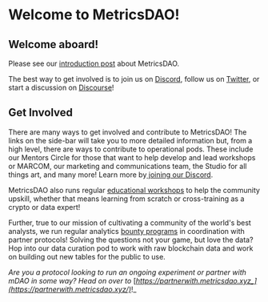 # Welcome to MetricsDAO!

## Welcome aboard!

Please see our [introduction post](https://mirror.xyz/0x3138165f8d21d4869dbD406CD8bc8055CAC8fb6E/cQtRNHKaXr2OnX0X3QNsDGSusykYkw9D5XwY1PHvvZ4) about MetricsDAO.

The best way to get involved is to join us on [Discord](https://discord.gg/yrxDvYdcDZ), follow us on [Twitter](https://twitter.com/MetricsDAO), or start a discussion on [Discourse](https://discourse.metricsdao.xyz/)!

## Get Involved

There are many ways to get involved and contribute to MetricsDAO! The links on the side-bar will take you to more detailed information but, from a high level, there are ways to contribute to operational pods. These include our Mentors Circle for those that want to help develop and lead workshops or MARCOM, our marketing and communications team, the Studio for all things art, and many more! Learn more by[ joining our Discord](https://discord.com/invite/yrxDvYdcDZ).&#x20;

MetricsDAO also runs regular [educational workshops](https://www.youtube.com/channel/UCDyRizBgObJB-sNuwEPlL1g) to help the community upskill, whether that means learning from scratch or cross-training as a crypto or data expert!

Further, true to our mission of cultivating a community of the world's best analysts, we run regular analytics [bounty programs](https://metricsdao.notion.site/metricsdao/Bounty-Programs-d4bac7f1908f412f8bf4ed349198e5fe) in coordination with partner protocols! Solving the questions not your game, but love the data? Hop into our data curation pod to work with raw blockchain data and work on building out new tables for the public to use.

_Are you a protocol looking to run an ongoing experiment or partner with mDAO in some way? Head on over to_ [_https://partnerwith.metricsdao.xyz_](https://partnerwith.metricsdao.xyz/)_!_
